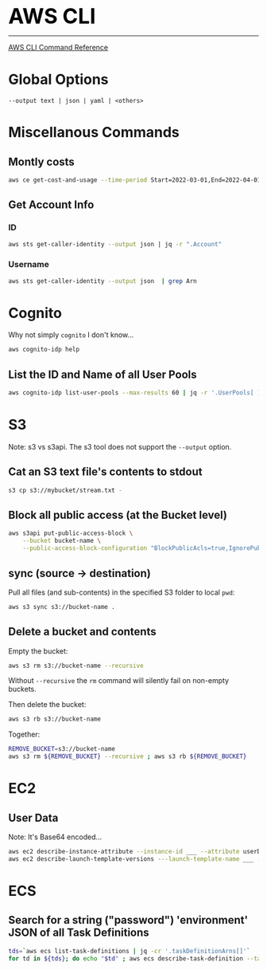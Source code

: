 **<span style="font-size:3em;color:black">AWS CLI</span>**
***

[AWS CLI Command Reference](https://awscli.amazonaws.com/v2/documentation/api/latest/index.html)

# Global Options
```
--output text | json | yaml | <others>
```

# Miscellanous Commands

## Montly costs
```bash
aws ce get-cost-and-usage --time-period Start=2022-03-01,End=2022-04-01 --granularity MONTHLY --metrics BlendedCost
```

## Get Account Info

### ID
```bash
aws sts get-caller-identity --output json | jq -r ".Account"
```

### Username
```bash
aws sts get-caller-identity --output json  | grep Arn
```

# Cognito
Why not simply ```cognito``` I don't know...
```bash
aws cognito-idp help
```

## List the ID and Name of all User Pools
```bash
aws cognito-idp list-user-pools --max-results 60 | jq -r '.UserPools[ ] | .Id+" - "+.Name'
```


# S3

Note: s3 vs s3api.  The s3 tool does not support the ```--output``` option.

## Cat an S3 text file's contents to stdout
```bash
s3 cp s3://mybucket/stream.txt -
```

## Block all public access (at the Bucket level)
```bash
aws s3api put-public-access-block \
    --bucket bucket-name \
    --public-access-block-configuration "BlockPublicAcls=true,IgnorePublicAcls=true,BlockPublicPolicy=true,RestrictPublicBuckets=true"
```

## sync (source → destination)

Pull all files (and sub-contents) in the specified S3 folder to local ```pwd```:
```bash
aws s3 sync s3://bucket-name .
```

## Delete a bucket and contents
Empty the bucket:
```bash
aws s3 rm s3://bucket-name --recursive
```
Without ```--recursive``` the ```rm``` command will silently fail on non-empty buckets.

Then delete the bucket:
```bash
aws s3 rb s3://bucket-name
```

Together:
```bash
REMOVE_BUCKET=s3://bucket-name
aws s3 rm ${REMOVE_BUCKET} --recursive ; aws s3 rb ${REMOVE_BUCKET}
```

# EC2

## User Data
Note: It's Base64 encoded...
```bash
aws ec2 describe-instance-attribute --instance-id ___ --attribute userData
aws ec2 describe-launch-template-versions ---launch-template-name ___ --versions 1 | jq '.LaunchTemplateVersions[0].LaunchTemplateData.UserData'
```

# ECS

## Search for a string ("password") 'environment' JSON of all Task Definitions
```bash
tds=`aws ecs list-task-definitions | jq -cr '.taskDefinitionArns[]'`
for td in ${tds}; do echo "$td" ; aws ecs describe-task-definition --task-definition "$td" | jq '.taskDefinition.containerDefinitions[0].environment' | grep -i password; done
```